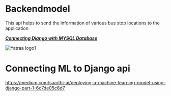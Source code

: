 # Backendmodel
This api helps to send the information of various bus stop locations to the application

**_[Connecting Django with MYSQL Database](https://studygyaan.com/django/how-to-use-mysql-database-with-django-project)_**

![Yatraa logo1](https://user-images.githubusercontent.com/85349550/222978446-4c21e176-14dd-443d-a2b2-d25db0bf8a5e.png)

# Connecting ML to Django api
https://medium.com/saarthi-ai/deploying-a-machine-learning-model-using-django-part-1-6c7de05c8d7

